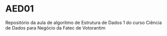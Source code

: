 # AED01
Repositório da aula de algoritmo de Estrutura de Dados 1 do curso Ciência de Dados para Negócio da Fatec de Votorantim
